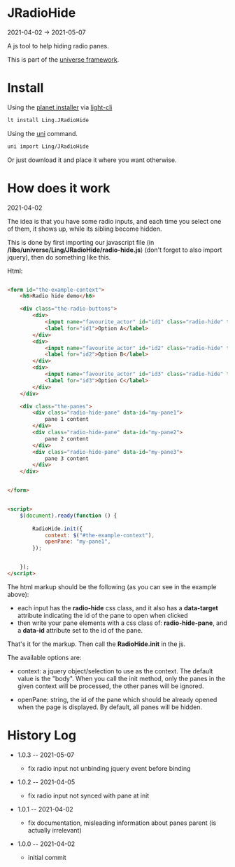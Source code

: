 JRadioHide
===========
2021-04-02 -> 2021-05-07

A js tool to help hiding radio panes.

This is part of the [universe framework](https://github.com/karayabin/universe-snapshot).


Install
==========

Using the [planet installer](https://github.com/lingtalfi/Light_PlanetInstaller)
via [light-cli](https://github.com/lingtalfi/Light_Cli)

```bash
lt install Ling.JRadioHide
```

Using the [uni](https://github.com/lingtalfi/universe-naive-importer) command.

```bash
uni import Ling/JRadioHide
```

Or just download it and place it where you want otherwise.





How does it work
========
2021-04-02

The idea is that you have some radio inputs, and each time you select one of them, it shows up, while its sibling become
hidden.

This is done by first importing our javascript file (in **/libs/universe/Ling/JRadioHide/radio-hide.js**) (don't forget
to also import jquery), then do something like this.

Html:

```html

<form id="the-example-context">
    <h6>Radio hide demo</h6>

    <div class="the-radio-buttons">
        <div>
            <input name="favourite_actor" id="id1" class="radio-hide" type="radio" data-target="my-pane1">
            <label for="id1">Option A</label>
        </div>
        <div>
            <input name="favourite_actor" id="id2" class="radio-hide" type="radio" data-target="my-pane2">
            <label for="id2">Option B</label>
        </div>
        <div>
            <input name="favourite_actor" id="id3" class="radio-hide" type="radio" data-target="my-pane3">
            <label for="id3">Option C</label>
        </div>
    </div>

    <div class="the-panes">
        <div class="radio-hide-pane" data-id="my-pane1">
            pane 1 content
        </div>
        <div class="radio-hide-pane" data-id="my-pane2">
            pane 2 content
        </div>
        <div class="radio-hide-pane" data-id="my-pane3">
            pane 3 content
        </div>
    </div>


</form>


<script>
    $(document).ready(function () {
      
        RadioHide.init({
            context: $("#the-example-context"),
            openPane: "my-pane1",
        });


    });
</script>


```



The html markup should be the following (as you can see in the example above):

- each input has the **radio-hide** css class, and it also has a **data-target** attribute indicating the id of the pane to open when clicked
- then write your pane elements with a css class of: **radio-hide-pane**, and a **data-id** attribute set to the id of the pane.
  


That's it for the markup.
Then call the **RadioHide.init** in the js.

The available options are:

- context: a jquery object/selection to use as the context. The default value is the "body".
        When you call the init method, only the panes in the given context will be processed, the other panes will be ignored.
  
- openPane: string, the id of the pane which should be already opened when the page is displayed.
    By default, all panes will be hidden.






History Log
=============

- 1.0.3 -- 2021-05-07
  
    - fix radio input not unbinding jquery event before binding
    
- 1.0.2 -- 2021-04-05
  
    - fix radio input not synced with pane at init
    
- 1.0.1 -- 2021-04-02
  
    - fix documentation, misleading information about panes parent (is actually irrelevant)
    
- 1.0.0 -- 2021-04-02
  
    - initial commit